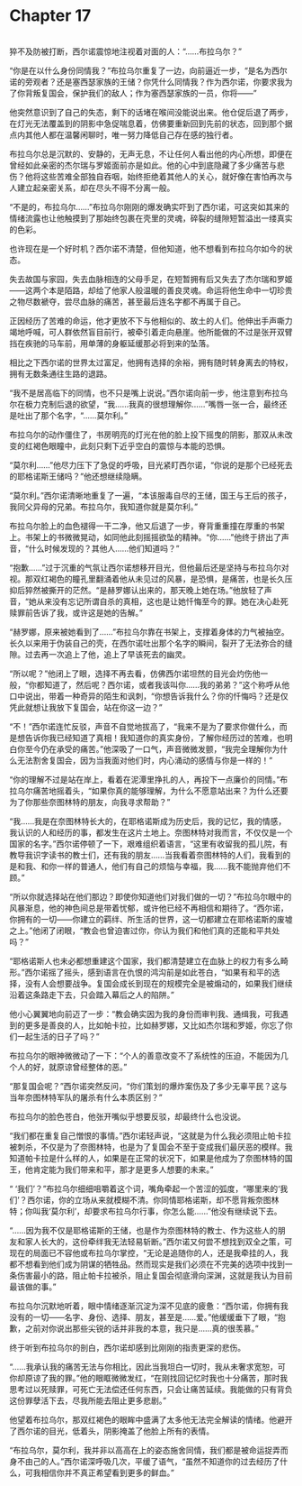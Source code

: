 # Chapter 17

<br>
猝不及防被打断，西尔诺震惊地注视着对面的人：“……布拉乌尔？”

“你是在以什么身份同情我？”布拉乌尔重复了一边，向前逼近一步，“是名为西尔诺的旁观者？还是塞西瑟家族的王储？你凭什么同情我？作为西尔诺，你要求我为了你背叛复国会，保护我们的敌人；作为塞西瑟家族的一员，你将——”

他突然意识到了自己的失态，剩下的话堵在喉间没能说出来。他仓促后退了两步，在灯光无法覆盖到的阴影中急促喘息着，仿佛要重新回到先前的状态，回到那个据点内其他人都在温馨闲聊时，唯一努力降低自己存在感的独行者。

布拉乌尔总是沉默的、安静的，无声无息，不让任何人看出他的内心所想，即便在曾经如此亲密的杰尔瑞与罗姬面前亦是如此。他的心中到底隐藏了多少痛苦与悲伤？他将这些苦难全部独自吞咽，始终拒绝着其他人的关心，就好像在害怕再次与人建立起亲密关系，却在尽头不得不分离一般。

“不是的，布拉乌尔……”布拉乌尔刚刚的爆发确实吓到了西尔诺，可这突如其来的情绪流露也让他触摸到了那始终包裹在壳里的灵魂，碎裂的缝隙短暂溢出一缕真实的色彩。

也许现在是一个好时机？西尔诺不清楚，但他知道，他不想看到布拉乌尔如今的状态。

失去故国与家园，失去血脉相连的父母手足，在短暂拥有后又失去了杰尔瑞和罗姬——这两个本是陌路，却给了他家人般温暖的善良灵魂。命运将他生命中一切珍贵之物尽数褫夺，尝尽血脉的痛苦，甚至最后连名字都不再属于自己。

正因经历了苦难的命运，他才更放不下与他相似的、故土的人们。他伸出手声嘶力竭地呼喊，可人群依然盲目前行，被牵引着走向悬崖。他所能做的不过是张开双臂挡在疾驰的马车前，用单薄的身躯延缓那必将到来的坠落。

相比之下西尔诺的世界太过富足，他拥有选择的余裕，拥有随时转身离去的特权，拥有无数条通往生路的退路。  

“我不是居高临下的同情，也不只是嘴上说说。”西尔诺向前一步，他注意到布拉乌尔在极力克制后退的欲望，“我……我真的很想理解你……”嘴唇一张一合，最终还是吐出了那个名字，“……莫尔利。”

布拉乌尔的动作僵住了，书房明亮的灯光在他的脸上投下摇曳的阴影，那双从未改变的红褐色眼瞳中，此刻只剩下近乎空白的震惊与本能的恐惧。

“莫尔利……”他尽力压下了急促的呼吸，目光紧盯西尔诺，“你说的是那个已经死去的耶格诺斯王储吗？”他还想继续隐瞒。

“莫尔利。”西尔诺清晰地重复了一遍，“本该服毒自尽的王储，国王与王后的孩子，我同父异母的兄弟。布拉乌尔，我知道你就是莫尔利。”

布拉乌尔脸上的血色褪得一干二净，他又后退了一步，脊背重重撞在厚重的书架上。书架上的书微微晃动，如同他此刻摇摇欲坠的精神。“你……”他终于挤出了声音，“什么时候发现的？其他人……他们知道吗？”

“抱歉……”过于沉重的气氛让西尔诺想移开目光，但他最后还是坚持与布拉乌尔对视。那双红褐色的瞳孔里翻涌着他从未见过的风暴，是恐惧，是痛苦，也是长久压抑后猝然被撕开的茫然。“是赫罗娜认出来的，那天晚上她在场。”他放轻了声音，“她从来没有忘记所谓自杀的真相，这也是让她忏悔至今的罪。她在决心赴死赎罪前告诉了我，或许这是她的告解。”

“赫罗娜，原来被她看到了……”布拉乌尔靠在书架上，支撑着身体的力气被抽空。长久以来用于伪装自己的壳，在西尔诺吐出那个名字的瞬间，裂开了无法弥合的缝隙。过去再一次追上了他，追上了早该死去的幽灵。

“所以呢？”他闭上了眼，选择不再去看，仿佛西尔诺坦然的目光会灼伤他一般，“你都知道了，然后呢？西尔诺，或者我该叫你……我的弟弟？”这个称呼从他口中说出，带着一种奇异的陌生和讽刺，“你想告诉我什么？你的忏悔吗？还是仅凭此就想让我放下复国会，站在你这一边？”

“不！”西尔诺连忙反驳，声音不自觉地拔高了，“我来不是为了要求你做什么，而是想告诉你我已经知道了真相！我知道你的真实身份，了解你经历过的苦难，也明白你至今仍在承受的痛苦。”他深吸了一口气，声音微微发颤，“我完全理解你为什么无法割舍复国会，因为当我面对他们时，内心涌动的感情与你是一样的！”

“你的理解不过是站在岸上，看着在泥潭里挣扎的人，再投下一点廉价的同情。”布拉乌尔痛苦地摇着头，“如果你真的能够理解，为什么不愿意站出来？为什么还要为了你那些奈图林特的朋友，向我寻求帮助？”

“我……我是在奈图林特长大的，在耶格诺斯成为历史后，我的记忆，我的情感，我认识的人和经历的事，都发生在这片土地上。奈图林特对我而言，不仅仅是一个国家的名字。”西尔诺停顿了一下，艰难组织着语言，“这里有收留我的孤儿院，有教导我识字读书的教士们，还有我的朋友……当我看着奈图林特的人们，我看到的是和我、和你一样的普通人，他们有自己的烦恼与幸福，我……我不能抛弃他们不顾。”

“所以你就选择站在他们那边？即使你知道他们对我们做的一切？”布拉乌尔眼中的风暴渐息，他的神色间总是带着忧郁，或许他已经不再相信和期待了。“西尔诺，你拥有的一切——你建立的羁绊、所生活的世界，这一切都建立在耶格诺斯的废墟之上。”他闭了闭眼，“教会也曾迫害过你，你认为我们和他们真的还能和平共处吗？”

“耶格诺斯人也未必都想重建这个国家，我们都清楚建立在血脉上的权力有多么畸形。”西尔诺摇了摇头，感到语言在仇恨的鸿沟前是如此苍白，“如果有和平的选择，没有人会想要战争。复国会成长到现在的规模完全是被煽动的，如果我们继续沿着这条路走下去，只会踏入幕后之人的陷阱。”

他小心翼翼地向前迈了一步：“教会确实因为我的身份而审判我、通缉我，可我遇到的更多是善良的人，比如帕卡拉，比如赫罗娜，又比如杰尔瑞和罗姬，你忘了你们一起生活的日子了吗？”

布拉乌尔的眼神微微动了一下：“个人的善意改变不了系统性的压迫，不能因为几个人的好，就原谅曾经整体的恶。”

“那复国会呢？”西尔诺突然反问，“你们策划的爆炸案伤及了多少无辜平民？这与当年奈图林特军队的屠杀有什么本质区别？”

布拉乌尔的脸色苍白，他张开嘴似乎想要反驳，却最终什么也没说。

“我们都在重复自己憎恨的事情。”西尔诺轻声说，“这就是为什么我必须阻止帕卡拉被刺杀，不仅是为了奈图林特，也是为了复国会不至于变成我们最厌恶的模样。我知道帕卡拉是什么样的人，如果是在正常的状况下，如果是他成为了奈图林特的国王，他肯定能为我们带来和平，那才是更多人想要的未来。”

“ ‘我们’？”布拉乌尔细细咀嚼着这个词，嘴角牵起一个苦涩的弧度，“哪里来的‘我们’？西尔诺，你的立场从来就模糊不清。你同情耶格诺斯，却不愿背叛奈图林特；你叫我‘莫尔利’，却要求布拉乌尔行事，你怎么能……”他没有继续说下去。

“……因为我不仅是耶格诺斯的王储，也是作为奈图林特的教士、作为这些人的朋友和家人长大的，这份牵绊我无法轻易斩断。”西尔诺又何尝不想找到双全之策，可现在的局面已不容他或布拉乌尔掌控，“无论是追随你的人，还是我牵挂的人，我都不想看到他们成为阴谋的牺牲品。然而现实是我们必须在不完美的选项中找到一条伤害最小的路，阻止帕卡拉被杀，阻止复国会彻底滑向深渊，这就是我认为目前最该做的事。”

布拉乌尔沉默地听着，眼中情绪逐渐沉淀为深不见底的疲惫：“西尔诺，你拥有我没有的一切——名字、身份、选择、朋友，甚至是……爱。”他缓缓垂下了眼，“抱歉，之前对你说出那些尖锐的话并非我的本意，我只是……真的很羡慕。”

终于听到布拉乌尔的剖白，西尔诺却感到比刚刚的指责更深的悲伤。

“……我承认我的痛苦无法与你相比，因此当我坦白一切时，我从未奢求宽恕，可你却原谅了我的罪。”他的眼眶微微发红，“在刚找回记忆时我也十分痛苦，那时我思考过以死赎罪，可死亡无法偿还任何东西，只会让痛苦延续。我能做的只有背负这份罪孽活下去，尽我所能去阻止更多悲剧。”

他望着布拉乌尔，那双红褐色的眼眸中盛满了太多他无法完全解读的情绪。他避开了西尔诺的目光，低着头，阴影掩盖了他脸上所有的表情。

“布拉乌尔，莫尔利，我并非以高高在上的姿态施舍同情，我们都是被命运捉弄而身不由己的人。”西尔诺深呼吸几次，平缓了语气，“虽然不知道你的过去经历了什么，可我相信你并不真正希望看到更多的鲜血。”
